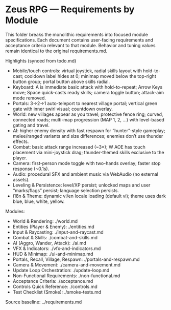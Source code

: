 # Zeus RPG — Requirements by Module

This folder breaks the monolithic requirements into focused module specifications. Each document contains user-facing requirements and acceptance criteria relevant to that module. Behavior and tuning values remain identical to the original requirements.md.

Highlights (synced from todo.md)
- Mobile/touch controls: virtual joystick, radial skills layout with hold-to-cast; cooldown label hides at 0; minimap moved below the top-right button group; portal button above skills radial.
- Keyboard: A is immediate basic attack with hold-to-repeat; Arrow Keys move; Space quick-casts ready skills; camera toggle button; attack-aim mode removed.
- Portals: 3→2→1 auto-teleport to nearest village portal; vertical green gate with inner swirl visual; countdown overlay.
- World: new villages appear as you travel; protective fence ring; curved, connected roads; multi-map progression (MAP 1, 2, …) with level-based gating and travel.
- AI: higher enemy density with fast respawn for “hunter”-style gameplay; melee/ranged variants and size differences; enemies don’t use thunder effects.
- Combat: basic attack range increased (~3×); W AOE has touch placement via mini-joystick drag; thunder-themed skills exclusive to the player.
- Camera: first-person mode toggle with two-hands overlay; faster stop response (~0.1s).
- Audio: procedural SFX and ambient music via WebAudio (no external assets).
- Leveling & Persistence: level/XP persist; unlocked maps and user “marks/flags” persist; language selection persists.
- i18n & Theme: dynamic vi/en locale loading (default vi); theme uses dark blue, blue, white, yellow.

Modules:
- World & Rendering: ./world.md
- Entities (Player & Enemy): ./entities.md
- Input & Raycasting: ./input-and-raycast.md
- Combat & Skills: ./combat-and-skills.md
- AI (Aggro, Wander, Attack): ./ai.md
- VFX & Indicators: ./vfx-and-indicators.md
- HUD & Minimap: ./ui-and-minimap.md
- Portals, Recall, Village, Respawn: ./portals-and-respawn.md
- Camera & Movement: ./camera-and-movement.md
- Update Loop Orchestration: ./update-loop.md
- Non-Functional Requirements: ./non-functional.md
- Acceptance Criteria: ./acceptance.md
- Controls Quick Reference: ./controls.md
- Test Checklist (Smoke): ./smoke-tests.md

Source baseline: ../requirements.md
